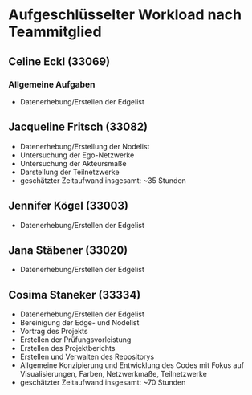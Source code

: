 # Aufgeschlüsselter Workload nach Teammitglied

## Celine Eckl (33069)
### Allgemeine Aufgaben
* Datenerhebung/Erstellen der Edgelist
## Jacqueline Fritsch (33082)
* Datenerhebung/Erstellung der Nodelist
* Untersuchung der Ego-Netzwerke
* Untersuchung der Akteursmaße
* Darstellung der Teilnetzwerke
* geschätzter Zeitaufwand insgesamt: ~35 Stunden
## Jennifer Kögel (33003)
* Datenerhebung/Erstellen der Edgelist
## Jana Stäbener (33020)
* Datenerhebung/Erstellen der Edgelist
## Cosima Staneker (33334)
* Datenerhebung/Erstellen der Edgelist
* Bereinigung der Edge- und Nodelist
* Vortrag des Projekts
* Erstellen der Prüfungsvorleistung
* Erstellen des Projektberichts
* Erstellen und Verwalten des Repositorys
* Allgemeine Konzipierung und Entwicklung des Codes mit Fokus auf Visualisierungen, Farben, Netzwerkmaße, Teilnetzwerke
* geschätzter Zeitaufwand insgesamt: ~70 Stunden
